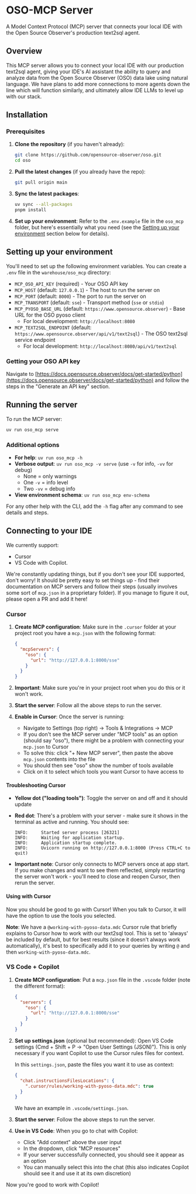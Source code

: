 # OSO-MCP Server

A Model Context Protocol (MCP) server that connects your local IDE with the Open Source Observer's production text2sql agent.

## Overview

This MCP server allows you to connect your local IDE with our production text2sql agent, giving your IDE's AI assistant the ability to query and analyze data from the Open Source Observer (OSO) data lake using natural language. We have plans to add more connections to more agents down the line which will function similarly, and ultimately allow IDE LLMs to level up with our stack.

## Installation

### Prerequisites

1. **Clone the repository** (if you haven't already):

   ```bash
   git clone https://github.com/opensource-observer/oso.git
   cd oso
   ```

2. **Pull the latest changes** (if you already have the repo):

   ```bash
   git pull origin main
   ```

3. **Sync the latest packages**:

   ```bash
   uv sync --all-packages
   pnpm install
   ```

4. **Set up your environment**: Refer to the `.env.example` file in the `oso_mcp` folder, but here's essentially what you need (see the [Setting up your environment](#setting-up-your-environment) section below for details).


## Setting up your environment

You'll need to set up the following environment variables. You can create a `.env` file in the `warehouse/oso_mcp` directory:

- `MCP_OSO_API_KEY` (required) - Your OSO API key
- `MCP_HOST` (default: `127.0.0.1`) - The host to run the server on
- `MCP_PORT` (default: `8000`) - The port to run the server on
- `MCP_TRANSPORT` (default: `sse`) - Transport method (`sse` or `stdio`)
- `MCP_PYOSO_BASE_URL` (default: `https://www.opensource.observer`) - Base URL for the OSO pyoso client
  - For local development: `http://localhost:8080`
- `MCP_TEXT2SQL_ENDPOINT` (default: `https://www.opensource.observer/api/v1/text2sql`) - The OSO text2sql service endpoint  
  - For local development: `http://localhost:8080/api/v1/text2sql`
### Getting your OSO API key

Navigate to [https://docs.opensource.observer/docs/get-started/python](https://docs.opensource.observer/docs/get-started/python) and follow the steps in the "Generate an API key" section.

## Running the server

To run the MCP server:

```bash
uv run oso_mcp serve
```

### Additional options

- **For help**: `uv run oso_mcp -h`
- **Verbose output**: `uv run oso_mcp -v serve` (use `-v` for info, `-vv` for debug)
  - None = only warnings
  - One `-v` = info level
  - Two `-vv` = debug info
- **View environment schema**: `uv run oso_mcp env-schema`

For any other help with the CLI, add the `-h` flag after any command to see details and steps.

## Connecting to your IDE

We currently support:

- Cursor
- VS Code with Copilot.

We're constantly updating things, but if you don't see your IDE supported, don't worry! It should be pretty easy to set things up - find their documentation on MCP servers and follow their steps (usually involves some sort of `mcp.json` in a proprietary folder). If you manage to figure it out, please open a PR and add it here!

### Cursor

1. **Create MCP configuration**: Make sure in the `.cursor` folder at your project root you have a `mcp.json` with the following format:

   ```json
   {
     "mcpServers": {
       "oso": {
         "url": "http://127.0.0.1:8000/sse"
       }
     }
   }
   ```

2. **Important**: Make sure you're in your project root when you do this or it won't work.

3. **Start the server**: Follow all the above steps to run the server.

4. **Enable in Cursor**: Once the server is running:
   - Navigate to Settings (top right) → Tools & Integrations → MCP
   - If you don't see the MCP server under "MCP tools" as an option (should say "oso"), there might be a problem with connecting your `mcp.json` to Cursor
   - To solve this: click "+ New MCP server", then paste the above `mcp.json` contents into the file
   - You should then see "oso" show the number of tools available
   - Click on it to select which tools you want Cursor to have access to

#### Troubleshooting Cursor

- **Yellow dot ("loading tools")**: Toggle the server on and off and it should update
- **Red dot**: There's a problem with your server - make sure it shows in the terminal as active and running. You should see:

  ```
  INFO:     Started server process [26321]
  INFO:     Waiting for application startup.
  INFO:     Application startup complete.
  INFO:     Uvicorn running on http://127.0.0.1:8000 (Press CTRL+C to quit)
  ```

- **Important note**: Cursor only connects to MCP servers once at app start. If you make changes and want to see them reflected, simply restarting the server won't work - you'll need to close and reopen Cursor, then rerun the server.

#### Using with Cursor

Now you should be good to go with Cursor! When you talk to Cursor, it will have the option to use the tools you selected.

**Note**: We have a `@working-with-pyoso-data.mdc` Cursor rule that briefly explains to Cursor how to work with our text2sql tool. This is set to 'always' be included by default, but for best results (since it doesn't always work automatically), it's best to specifically add it to your queries by writing `@` and then `working-with-pyoso-data.mdc`.

### VS Code + Copilot

1. **Create MCP configuration**: Put a `mcp.json` file in the `.vscode` folder (note the different format):

   ```json
   {
     "servers": {
       "oso": {
         "url": "http://127.0.0.1:8000/sse"
       }
     }
   }
   ```

2. **Set up settings.json** (optional but recommended): Open VS Code settings (Cmd + Shift + P → "Open User Settings (JSON)"). This is only necessary if you want Copilot to use the Cursor rules files for context.

   In this `settings.json`, paste the files you want it to use as context:

   ```json
   {
     "chat.instructionsFilesLocations": {
       ".cursor/rules/working-with-pyoso-data.mdc": true
     }
   }
   ```

   We have an example in `.vscode/settings.json`.

3. **Start the server**: Follow the above steps to run the server.

4. **Use in VS Code**: When you go to chat with Copilot:
   - Click "Add context" above the user input
   - In the dropdown, click "MCP resources"
   - If your server successfully connected, you should see it appear as an option
   - You can manually select this into the chat (this also indicates Copilot should see it and use it at its own discretion)

Now you're good to work with Copilot!
